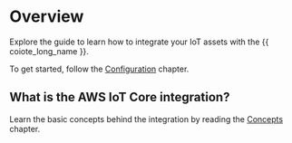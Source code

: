 #   Overview

Explore the guide to learn how to integrate your IoT assets with the {{ coiote_long_name }}.

To get started, follow the [Configuration](../Configuring_AWS_integration/) chapter.

## What is the AWS IoT Core integration?

Learn the basic concepts behind the integration by reading the [Concepts](../Concepts/AWS_Integration_concepts/) chapter.
